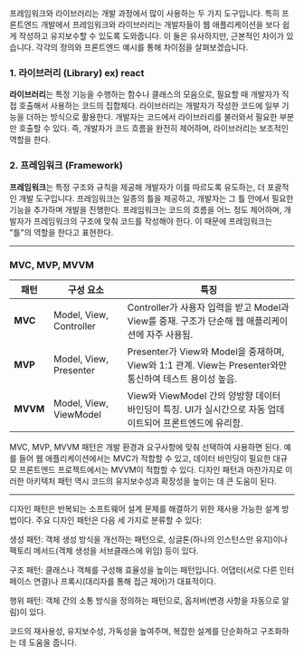 프레임워크와 라이브러리는 개발 과정에서 많이 사용하는 두 가지 도구입니다. 특히 프론트엔드 개발에서 프레임워크와 라이브러리는 개발자들이 웹 애플리케이션을 보다 쉽게 작성하고 유지보수할 수 있도록 도와줍니다. 이 둘은 유사하지만, 근본적인 차이가 있습니다. 각각의 정의와 프론트엔드 예시를 통해 차이점을 살펴보겠습니다.

### 1. 라이브러리 (Library) ex) react
**라이브러리**는 특정 기능을 수행하는 함수나 클래스의 모음으로, 필요할 때 개발자가 직접 호출해서 사용하는 코드의 집합체다.
라이브러리는 개발자가 작성한 코드에 일부 기능을 더하는 방식으로 활용한다.
개발자는 코드에서 라이브러리를 불러와서 필요한 부분만 호출할 수 있다.
즉, 개발자가 코드 흐름을 완전히 제어하며, 라이브러리는 보조적인 역할을 한다.


### 2. 프레임워크 (Framework)
**프레임워크**는 특정 구조와 규칙을 제공해 개발자가 이를 따르도록 유도하는, 더 포괄적인 개발 도구입니다.
프레임워크는 일종의 틀을 제공하고, 개발자는 그 틀 안에서 필요한 기능을 추가하며 개발을 진행한다.
프레임워크는 코드의 흐름을 어느 정도 제어하며, 개발자가 프레임워크의 구조에 맞춰 코드를 작성해야 한다.
이 때문에 프레임워크는 "틀"의 역할을 한다고 표현한다.


---

### MVC, MVP, MVVM

| 패턴 | 구성 요소 | 특징 |
|------|-----------|------|
| **MVC** | Model, View, Controller | Controller가 사용자 입력을 받고 Model과 View를 중재. 구조가 단순해 웹 애플리케이션에 자주 사용됨. |
| **MVP** | Model, View, Presenter | Presenter가 View와 Model을 중재하며, View와 1:1 관계. View는 Presenter와만 통신하여 테스트 용이성 높음. |
| **MVVM** | Model, View, ViewModel | View와 ViewModel 간의 양방향 데이터 바인딩이 특징. UI가 실시간으로 자동 업데이트되어 프론트엔드에 유리함. |


MVC, MVP, MVVM 패턴은 개발 환경과 요구사항에 맞춰 선택하여 사용하면 된다.
예를 들어 웹 애플리케이션에서는 MVC가 적합할 수 있고, 데이터 바인딩이 필요한 대규모 프론트엔드 프로젝트에서는 MVVM이 적합할 수 있다.
디자인 패턴과 마찬가지로 이러한 아키텍처 패턴 역시 코드의 유지보수성과 확장성을 높이는 데 큰 도움이 된다.


---

디자인 패턴은 반복되는 소프트웨어 설계 문제를 해결하기 위한 재사용 가능한 설계 방법이다. 주요 디자인 패턴은 다음 세 가지로 분류할 수 있다:

생성 패턴: 객체 생성 방식을 개선하는 패턴으로, 싱글톤(하나의 인스턴스만 유지)이나 팩토리 메서드(객체 생성을 서브클래스에 위임) 등이 있다.

구조 패턴: 클래스나 객체를 구성해 효율성을 높이는 패턴입니다. 어댑터(서로 다른 인터페이스 연결)나 프록시(대리자를 통해 접근 제어)가 대표적이다.

행위 패턴: 객체 간의 소통 방식을 정의하는 패턴으로, 옵저버(변경 사항을 자동으로 알림)이 있다.

코드의 재사용성, 유지보수성, 가독성을 높여주며, 복잡한 설계를 단순화하고 구조화하는 데 도움을 줍니다.
